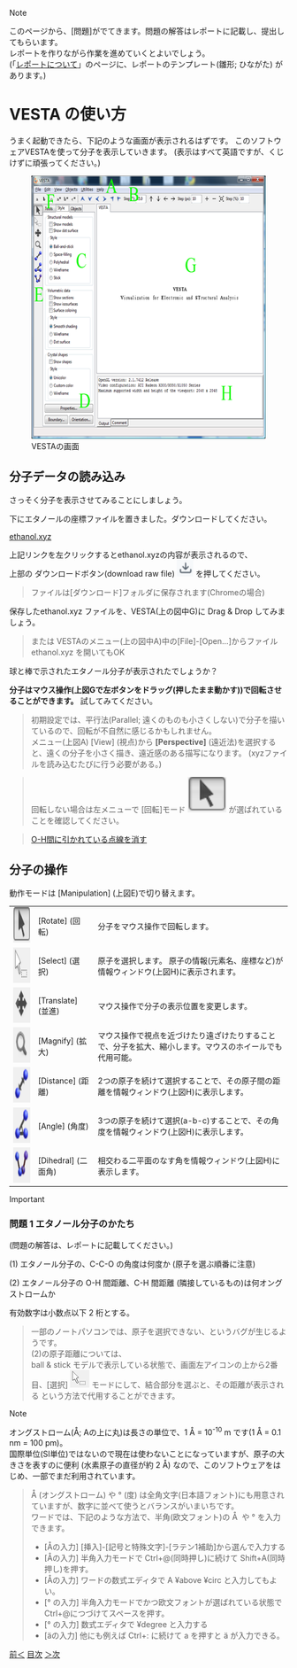 >[!note]
>このページから、[問題]がでてきます。問題の解答はレポートに記載し、提出してもらいます。  
>レポートを作りながら作業を進めていくとよいでしょう。  
>(「<a title="レポートについて(情報科学演習)" href="/docs/report.md">レポートについて</a>」のページに、レポートのテンプレート(雛形; ひながた) があります。)

# VESTA の使い方
うまく起動できたら、下記のような画面が表示されるはずです。
このソフトウェアVESTAを使って分子を表示していきます。
(表示はすべて英語ですが、くじけずに頑張ってください。)

<figure>
  <img src="/img/window1.png" alt="" width="557" height="475"/>
  <figcaption>VESTAの画面</figcaption>
</figure>

## 分子データの読み込み
さっそく分子を表示させてみることにしましょう。  

下にエタノールの座標ファイルを置きました。ダウンロードしてください。

[ethanol.xyz](/files/ethanol.xyz)
  
上記リンクを左クリックするとethanol.xyzの内容が表示されるので、  
上部の ダウンロードボタン(download raw file) <img src="/img/download.png" width="30"> を押してください。  
> ファイルは[ダウンロード]フォルダに保存されます(Chromeの場合)

保存したethanol.xyz ファイルを、VESTA(上の図中G)に Drag & Drop してみましょう。
> または VESTAのメニュー(上の図中A)中の[File]-[Open...]からファイル ethanol.xyz を開いてもOK

球と棒で示されたエタノール分子が表示されたでしょうか？

**分子はマウス操作(上図Gで左ボタンをドラッグ(押したまま動かす))で回転させることができます。** 試してみてください。

> 初期設定では、平行法(Parallel; 遠くのものも小さくしない)で分子を描いているので、回転が不自然に感じるかもしれません。  
> メニュー(上図A) [View] (視点)から **[Perspective]** (遠近法)を選択すると、遠くの分子を小さく描き、遠近感のある描写になります。
> (xyzファイルを読み込むたびに行う必要がある。)

> 回転しない場合は左メニューで [回転]モード <img class="alignnone size-full wp-image-6430" src="/img/rotate1.png" alt="rotate" width="70" height="64" /> が選ばれていることを確認してください。

> [O-H間に引かれている点線を消す](/tips/ethbond.md)

## 分子の操作
動作モードは [Manipulation] (上図E)で切り替えます。

<table border="0">
<tbody>
<tr>
<td><img class="alignnone size-full wp-image-6430" src="/img/rotate1.png" alt="rotate" width="70" height="64" /></a></td>
<td>[Rotate]
(回転)</td>
<td>分子をマウス操作で回転します。</td>
</tr>
<tr align="left" valign="middle">
<td><img class="alignnone size-full wp-image-6432" src="/img/select1.png" alt="select" width="70" height="64" /></a></td>
<td>[Select]
(選択)</td>
<td>原子を選択します。
原子の情報(元素名、座標など)が情報ウィンドウ(上図H)に表示されます。</td>
</tr>
<tr align="left" valign="middle">
<td><img class="alignnone size-full wp-image-6433" src="/img/translate1.png" alt="translate" width="70" height="64" /></a></td>
<td>[Translate]
(並進)</td>
<td>マウス操作で分子の表示位置を変更します。</td>
</tr>
<tr align="left" valign="middle">
<td><img class="alignnone size-full wp-image-6434" src="/img/magnify1.png" alt="magnify" width="70" height="64" /></a></td>
<td>[Magnify]
(拡大)</td>
<td>マウス操作で視点を近づけたり遠ざけたりすることで、分子を拡大、縮小します。マウスのホイールでも代用可能。</td>
</tr>
<tr align="left" valign="middle">
<td><img class="alignnone size-full wp-image-6435" src="/img/distance1.png" alt="distance" width="70" height="64" /></a></td>
<td>[Distance]
(距離)</td>
<td>2つの原子を続けて選択することで、その原子間の距離を情報ウィンドウ(上図H)に表示します。</td>
</tr>
<tr align="left" valign="middle">
<td><img class="alignnone size-full wp-image-6436" src="/img/angle1.png" alt="angle" width="70" height="64" /></a></td>
<td>[Angle]
(角度)</td>
<td>3つの原子を続けて選択(a-b-c)することで、その角度を情報ウィンドウ(上図H)に表示します。</td>
</tr>
<tr align="left" valign="middle">
<td><img class="alignnone size-full wp-image-6437" src="/img/dihedral1.png" alt="dihedral" width="70" height="64" /></a></td>
<td>[Dihedral]
(二面角)</td>
<td>相交わる二平面のなす角を情報ウィンドウ(上図H)に表示します。</td>
</tr>
</tbody>
</table>

>[!important]
> ### 問題 1 エタノール分子のかたち
> (問題の解答は、レポートに記載してください。)
>
>(1) エタノール分子の、C-C-O の角度は何度か (原子を選ぶ順番に注意)
>
>(2) エタノール分子の O-H 間距離、C-H 間距離 (隣接しているもの)は何オングストロームか
>
>有効数字は小数点以下 2 桁とする。

>一部のノートパソコンでは、原子を選択できない、というバグが生じるようです。  
>(2)の原子距離については、  
>ball & stick モデルで表示している状態で、画面左アイコンの上から2番目、[選択] <img src="/img/select1.png"> モードにして、結合部分を選ぶと、その距離が表示される
>という方法で代用することができます。

>[!note]
>オングストローム(Å; Aの上に丸)は長さの単位で、1 Å = 10<sup>-10</sup> m です(1 Å = 0.1 nm = 100 pm)。  
>国際単位(SI単位)ではないので現在は使わないことになっていますが、原子の大きさを表すのに便利 (水素原子の直径が約 2 Å) なので、このソフトウェアをはじめ、一部でまだ利用されています。

>Å (オングストローム) や ° (度) は全角文字(日本語フォント)にも用意されていますが、数字に並べて使うとバランスがいまいちです。  
>ワードでは、下記のような方法で、半角(欧文フォント)の Å  や ° を入力できます。
> - [Åの入力] [挿入]-[記号と特殊文字]-[ラテン1補助]から選んで入力する
> - [Åの入力] 半角入力モードで Ctrl+@(同時押し)に続けて Shift+A(同時押し)を押す。
> - [Åの入力] ワードの数式エディタで A ¥above ¥circ と入力してもよい。
> - [° の入力] 半角入力モードでかつ欧文フォントが選ばれている状態で Ctrl+@につづけてスペースを押す。
> - [° の入力] 数式エディタで ¥degree と入力する
> - [äの入力] 他にも例えば Ctrl+: に続けて a を押すと ä が入力できる。


[前＜](install.md) [目次](/README.md) [＞次](molecule.md)
